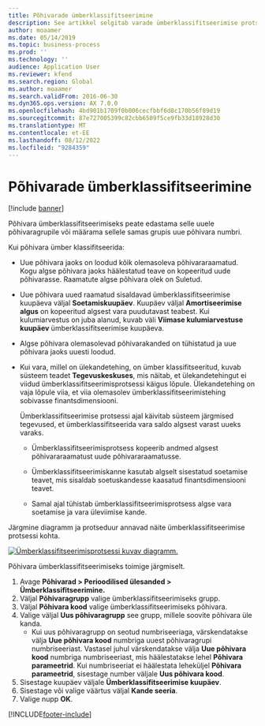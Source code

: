 ```yaml
---
title: Põhivarade ümberklassifitseerimine
description: See artikkel selgitab varade ümberklassifitseerimise protsessi. Põhivara ümberklassifitseerimiseks peate edastama selle uuele põhivaragrupile või määrama sellele samas grupis uue põhivara numbri.
author: moaamer
ms.date: 05/14/2019
ms.topic: business-process
ms.prod: ''
ms.technology: ''
audience: Application User
ms.reviewer: kfend
ms.search.region: Global
ms.author: moaamer
ms.search.validFrom: 2016-06-30
ms.dyn365.ops.version: AX 7.0.0
ms.openlocfilehash: 4bd901b1709f0b006cecfbbf6d8c170b56f89d19
ms.sourcegitcommit: 87e727005399c82cbb6509f5ce9fb33d18928d30
ms.translationtype: MT
ms.contentlocale: et-EE
ms.lasthandoff: 08/12/2022
ms.locfileid: "9284359"
---
```

# <a name="reclassify-fixed-assets"></a>Põhivarade ümberklassifitseerimine

[!include [banner](../../includes/banner.md)]

Põhivara ümberklassifitseerimiseks peate edastama selle uuele põhivaragrupile või määrama sellele samas grupis uue põhivara numbri. 

Kui põhivara ümber klassifitseerida:

- Uue põhivara jaoks on loodud kõik olemasoleva põhivararaamatud. Kogu algse põhivara jaoks häälestatud teave on kopeeritud uude põhivarasse. Raamatute algse põhivara olek on Suletud. 

- Uue põhivara uued raamatud sisaldavad ümberklassifitseerimise kuupäeva väljal **Soetamiskuupäev**. Kuupäev väljal **Amortiseerimise algus** on kopeeritud algsest vara puudutavast teabest. Kui kulumiarvestus on juba alanud, kuvab väli **Viimase kulumiarvestuse kuupäev** ümberklassifitseerimise kuupäeva. 

- Algse põhivara olemasolevad põhivarakanded on tühistatud ja uue põhivara jaoks uuesti loodud.

- Kui vara, millel on ülekandetehing, on ümber klassifitseeritud, kuvab süsteem teadet **Tegevuskeskuses**, mis näitab, et ülekandetehingut ei viidud ümberklassifitseerimisprotsessi käigus lõpule. Ülekandetehing on vaja lõpule viia, et viia olemasolev ümberklassifitseerimistehing sobivasse finantsdimensiooni. 

   Ümberklassifitseerimise protsessi ajal käivitab süsteem järgmised tegevused, et ümberklassifitseerida vara saldo algsest varast uueks varaks. 
   
   - Ümberklassifitseerimisprotsess kopeerib andmed algsest põhivararaamatust uude põhivararaamatusse.

   - Ümberklassifitseerimiskanne kasutab algselt sisestatud soetamise teavet, mis sisaldab soetuskandesse kaasatud finantsdimensiooni teavet.  
   
   - Samal ajal tühistab ümberklassifitseerimisprotsess algse vara soetamise ja vara üleviimise kande. 

Järgmine diagramm ja protseduur annavad näite ümberklassifitseerimise protsessi kohta. 

[![Ümberklassifitseerimisprotsessi kuvav diagramm.](../media/reclassification-process-01.png)](../media/reclassification-process-01.png)

Põhivara ümberklassifitseerimiseks toimige järgmiselt.

1. Avage **Põhivarad > Perioodilised ülesanded > Ümberklassifitseerimine.**
2. Väljal **Põhivaragrupp** valige ümberklassifitseerimiseks grupp.
3. Väljal **Põhivara kood** valige ümberklassifitseerimiseks põhivara.
4. Valige väljal **Uus põhivaragrupp** see grupp, millele soovite põhivara üle kanda.
    * Kui uus põhivaragrupp on seotud numbriseeriaga, värskendatakse välja **Uue põhivara kood** numbriga uuest põhivaragrupi numbriseeriast. Vastasel juhul värskendatakse välja **Uue põhivara kood** numbriga numbriseeriast, mis häälestatakse lehel **Põhivara parameetrid**. Kui numbriseeriat ei häälestata leheküljel **Põhivara parameetrid**, sisestage number väljale **Uus põhivara kood**.  
5. Sisestage kuupäev väljale **Ümberklassifitseerimise kuupäev**.
6. Sisestage või valige väärtus väljal **Kande seeria**.
7. Valige nupp **OK**.


[!INCLUDE[footer-include](../../../includes/footer-banner.md)]
